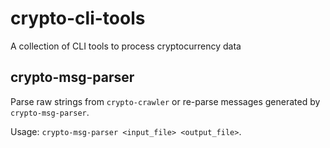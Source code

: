 # crypto-cli-tools

A collection of CLI tools to process cryptocurrency data

## crypto-msg-parser

Parse raw strings from `crypto-crawler` or re-parse messages generated by `crypto-msg-parser`.

Usage: `crypto-msg-parser <input_file> <output_file>`.
